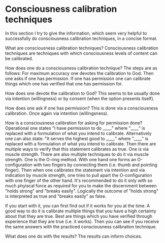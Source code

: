 # Consciousness calibration techniques

In this section I try to give the information, which seem very helpful to successfully do consciousness calibration techniques, in a concise format.

What are consciousness calibration techniques? Consciousness calibration techniques are techniques with which consciousness levels of content can be calibrated.

How does one do a consciousness calibration technique? The steps are as follows: For maximum accuracy one devotes the calibration to God. 
Then one asks if one has permission. If one has permission one can calibrate things which one has verified that one has permission for.

How does one devote the calibration to God? This seems to be usually done via intention (willingness) or by consent (when the option presents itself).

How does one ask if one has permission? This is done via a consciousness calibration. Once again via intention (willingsness).

How is a consciousness calibration for asking for permission done? Operational one states "I have permission to do \_\_\_\_." where "\_\_\_\_" is replaced with a formulation of what you intend to calibrate. Alternatively one can also state: "It serves the highest good to \_\_\_\_." where "\_\_\_\_" is replaced with a formulation of what you intend to calibrate.
Then there are multiple ways to verify that this statement calibrates as true. One is via muscle strength. There are also multiple techniques to do it via muscle strength.
One is the O-ring method. With one hand one forms an O-configuration with two fingers by connecting them (i.e. thumb and pointing finger). Then when one calibrates the statement via intention and via indication by muscle strength, 
one tries to pull apart the O-configuration with one finger of the other hand.
It's recommended to do it only with so much phyiscal force as required for you to make the discernment between "holds strong" and "breaks easily".
Logically the outcome of "holds strong" is interpreted as true and "breaks easily" as false.

If you start with it, you can first find out if it works for you at the time. A good way to do it is calibrate multiple things that you have a high certainty about that they are true. Best are things which you have verified through experience that they are true (i.e. it works).
Then you can see if you receive the same answers with the practiced consciousness calibration technique.

What does one do with the results? The results can inform choices.
